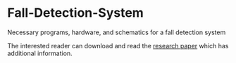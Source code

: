# Fall-Detection-System
Necessary programs, hardware, and schematics for a fall detection system

The interested reader can download and read the [research paper](https://github.com/vsv04/Fall-Detection-System/blob/master/Research%20Paper/Research%20Paper.pdf) which has additional information.
